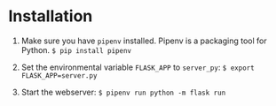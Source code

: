 # Installation

1. Make sure you have `pipenv` installed. Pipenv is a packaging tool for Python.
```$ pip install pipenv```

2. Set the environmental variable `FLASK_APP` to `server_py`:
```$ export FLASK_APP=server.py```

3. Start the webserver:
```$ pipenv run python -m flask run```
